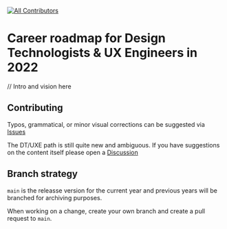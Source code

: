 <!-- ALL-CONTRIBUTORS-BADGE:START - Do not remove or modify this section -->
[![All Contributors](https://img.shields.io/badge/all_contributors-13-orange.svg?style=flat-square)](#contributors)
<!-- ALL-CONTRIBUTORS-BADGE:END --> 

# Career roadmap for Design Technologists & UX Engineers in 2022

// Intro and vision here

## Contributing

Typos, grammatical, or minor visual corrections can be suggested via [Issues](https://github.com/chiangs/design-technologist-roadmap/issues)

The DT/UXE path is still quite new and ambiguous. If you have suggestions on the content itself please open a [Discussion](https://github.com/chiangs/design-technologist-roadmap/discussions)

## Branch strategy

`main` is the releasse version for the current year and previous years will be branched for archiving purposes.

When working on a change, create your own branch and create a pull request to `main`.
